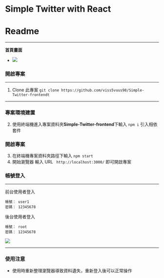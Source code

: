 # Simple Twitter with React

# Readme

---

**首頁畫面**

- ![](https://i.imgur.com/L1svZr6.png)

### 開啟專案

---

1. Clone 此專案 `git clone https://github.com/viss5vuus98/Simple-Twitter-frontendt`

---

### 專案環境建置

2. 使用終端機進入專案資料夾**Simple-Twitter-frontend**下輸入 `npm i` 引入相依套件

### 開啟專案

3. 在終端機專案資料夾路徑下輸入 `npm start`
4. 開始瀏覽器 輸入 URL ` http://localhost:3000/` 即可開啟專案

### 帳號登入

---

前台使用者登入

```
帳號： user1
密碼： 12345678
```

後台使用者登入

```
帳號： root
密碼： 12345678
```

![](https://i.imgur.com/Ihdb5MD.png)

---

### 使用注意

- 使用時重新整理瀏覽器導致資料遺失，重新登入後可以正常操作
